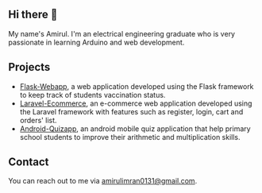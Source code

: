 ## Hi there 👋
My name's Amirul. I'm an electrical engineering graduate who is very passionate in learning Arduino and web development. 

## Projects
- [Flask-Webapp](https://github.com/Amirul-Imran/vaccination-database-webapp), a web application developed using the Flask framework to keep track of students vaccination status.
- [Laravel-Ecommerce](https://github.com/Amirul-Imran/laravel-ecommerce), an e-commerce web application developed using the Laravel framework with features such as register, login, cart and orders' list.
- [Android-Quizapp](https://github.com/Amirul-Imran/quiz-app), an android mobile quiz application that help primary school students to improve their arithmetic and multiplication skills.

## Contact
You can reach out to me via <amirulimran0131@gmail.com>.

<!--
**Amirul-Imran/Amirul-Imran** is a ✨ _special_ ✨ repository because its `README.md` (this file) appears on your GitHub profile.

Here are some ideas to get you started:

- 🔭 I’m currently working on ...
- 🌱 I’m currently learning ...
- 👯 I’m looking to collaborate on ...
- 🤔 I’m looking for help with ...
- 💬 Ask me about ...
- 📫 How to reach me: ...
- 😄 Pronouns: ...
- ⚡ Fun fact: ...
-->
